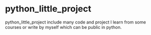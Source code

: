 # python_little_project

python_little_project include many code and project I learn from some courses or 
write by myself which can be public in python.